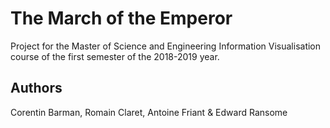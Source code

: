# The March of the Emperor
Project for the Master of Science and Engineering Information Visualisation course of the first semester of the 2018-2019 year.
## Authors
Corentin Barman, Romain Claret, Antoine Friant & Edward Ransome
